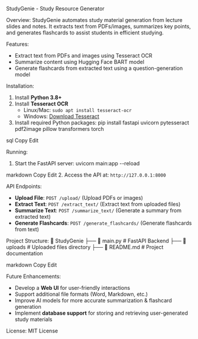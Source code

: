 StudyGenie - Study Resource Generator

Overview: 
StudyGenie automates study material generation from lecture slides and notes. 
It extracts text from PDFs/images, summarizes key points, and generates flashcards to assist students in efficient studying.

Features:
- Extract text from PDFs and images using Tesseract OCR
- Summarize content using Hugging Face BART model
- Generate flashcards from extracted text using a question-generation model

Installation:
1. Install **Python 3.8+**
2. Install **Tesseract OCR**
   - Linux/Mac: `sudo apt install tesseract-ocr`
   - Windows: [Download Tesseract](https://github.com/tesseract-ocr/tesseract)
3. Install required Python packages:
pip install fastapi uvicorn pytesseract pdf2image pillow transformers torch

sql
Copy
Edit

Running:
1. Start the FastAPI server:
uvicorn main:app --reload

markdown
Copy
Edit
2. Access the API at: `http://127.0.0.1:8000`

API Endpoints:
- **Upload File**: `POST /upload/` (Upload PDFs or images)
- **Extract Text**: `POST /extract_text/` (Extract text from uploaded files)
- **Summarize Text**: `POST /summarize_text/` (Generate a summary from extracted text)
- **Generate Flashcards**: `POST /generate_flashcards/` (Generate flashcards from text)

Project Structure:
📂 StudyGenie ├── 📄 main.py # FastAPI Backend ├── 📂 uploads # Uploaded files directory ├── 📄 README.md # Project documentation

markdown
Copy
Edit

Future Enhancements:
- Develop a **Web UI** for user-friendly interactions
- Support additional file formats (Word, Markdown, etc.)
- Improve AI models for more accurate summarization & flashcard generation
- Implement **database support** for storing and retrieving user-generated study materials

License:
MIT License

